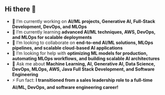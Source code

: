 ## Hi there 👋  

- 🔭 I’m currently working on **AI/ML projects, Generative AI, Full-Stack Development, DevOps, and MLOps**  
- 🌱 I’m currently learning **advanced AI/ML techniques, AWS, DevOps, and MLOps for scalable deployments**  
- 👯 I’m looking to collaborate on **end-to-end AI/ML solutions, MLOps pipelines, and scalable cloud-based AI applications**  
- 🤔 I’m looking for help with **optimizing ML models for production, automating MLOps workflows, and building scalable AI architectures**  
- 💬 Ask me about **Machine Learning, AI, Generative AI, Data Science, DevOps, MLOps, AWS, Java Full Stack Development, and Software Engineering**  
- ⚡ Fun fact: **I transitioned from a sales leadership role to a full-time AI/ML, DevOps, and software engineering career!**  
